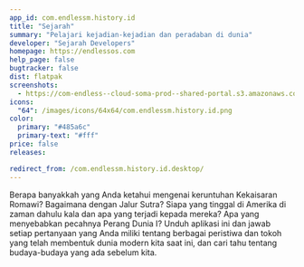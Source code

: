 ```yaml
---
app_id: com.endlessm.history.id
title: "Sejarah"
summary: "Pelajari kejadian-kejadian dan peradaban di dunia"
developer: "Sejarah Developers"
homepage: https://endlessos.com
help_page: false
bugtracker: false
dist: flatpak
screenshots:
  - https://com-endless--cloud-soma-prod--shared-portal.s3.amazonaws.com/apps.274.screenshots.7f016392-8439-4c9e-9f02-daa22bc7d002_20181023193916099.png
icons:
  "64": /images/icons/64x64/com.endlessm.history.id.png
color:
  primary: "#485a6c"
  primary-text: "#fff"
price: false
releases:

redirect_from: /com.endlessm.history.id.desktop/
---
```


<p>Berapa banyakkah yang Anda ketahui mengenai keruntuhan Kekaisaran Romawi? Bagaimana dengan Jalur Sutra? Siapa yang tinggal di Amerika di zaman dahulu kala dan apa yang terjadi kepada mereka? Apa yang menyebabkan pecahnya Perang Dunia I? Unduh aplikasi ini dan jawab setiap pertanyaan yang Anda miliki tentang berbagai peristiwa dan tokoh yang telah membentuk dunia modern kita saat ini, dan cari tahu tentang budaya-budaya yang ada sebelum kita.</p>